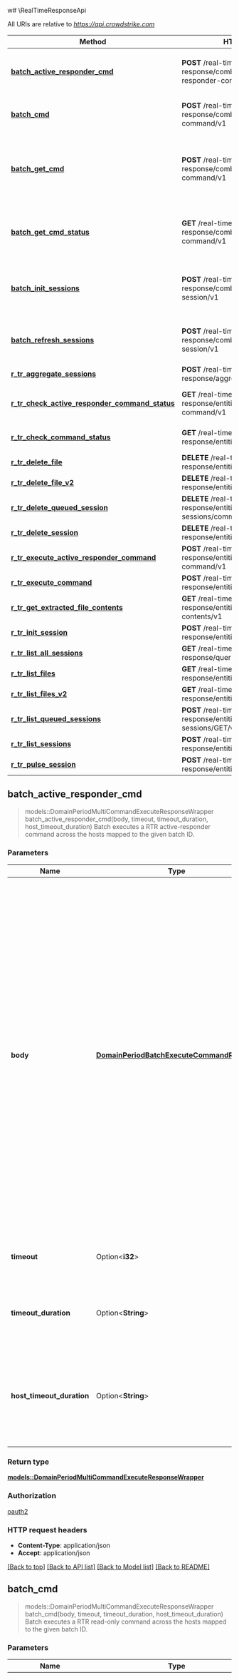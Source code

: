 w# \RealTimeResponseApi

All URIs are relative to *<https://api.crowdstrike.com>*

Method | HTTP request | Description
------------- | ------------- | -------------
[**batch_active_responder_cmd**](RealTimeResponseApi.md#batch_active_responder_cmd) | **POST** /real-time-response/combined/batch-active-responder-command/v1 | Batch executes a RTR active-responder command across the hosts mapped to the given batch ID.
[**batch_cmd**](RealTimeResponseApi.md#batch_cmd) | **POST** /real-time-response/combined/batch-command/v1 | Batch executes a RTR read-only command across the hosts mapped to the given batch ID.
[**batch_get_cmd**](RealTimeResponseApi.md#batch_get_cmd) | **POST** /real-time-response/combined/batch-get-command/v1 | Batch executes `get` command across hosts to retrieve files. After this call is made `GET /real-time-response/combined/batch-get-command/v1` is used to query for the results.
[**batch_get_cmd_status**](RealTimeResponseApi.md#batch_get_cmd_status) | **GET** /real-time-response/combined/batch-get-command/v1 | Retrieves the status of the specified batch get command.  Will return successful files when they are finished processing.
[**batch_init_sessions**](RealTimeResponseApi.md#batch_init_sessions) | **POST** /real-time-response/combined/batch-init-session/v1 | Batch initialize a RTR session on multiple hosts.  Before any RTR commands can be used, an active session is needed on the host.
[**batch_refresh_sessions**](RealTimeResponseApi.md#batch_refresh_sessions) | **POST** /real-time-response/combined/batch-refresh-session/v1 | Batch refresh a RTR session on multiple hosts. RTR sessions will expire after 10 minutes unless refreshed.
[**r_tr_aggregate_sessions**](RealTimeResponseApi.md#r_tr_aggregate_sessions) | **POST** /real-time-response/aggregates/sessions/GET/v1 | Get aggregates on session data.
[**r_tr_check_active_responder_command_status**](RealTimeResponseApi.md#r_tr_check_active_responder_command_status) | **GET** /real-time-response/entities/active-responder-command/v1 | Get status of an executed active-responder command on a single host.
[**r_tr_check_command_status**](RealTimeResponseApi.md#r_tr_check_command_status) | **GET** /real-time-response/entities/command/v1 | Get status of an executed command on a single host.
[**r_tr_delete_file**](RealTimeResponseApi.md#r_tr_delete_file) | **DELETE** /real-time-response/entities/file/v1 | Delete a RTR session file.
[**r_tr_delete_file_v2**](RealTimeResponseApi.md#r_tr_delete_file_v2) | **DELETE** /real-time-response/entities/file/v2 | Delete a RTR session file.
[**r_tr_delete_queued_session**](RealTimeResponseApi.md#r_tr_delete_queued_session) | **DELETE** /real-time-response/entities/queued-sessions/command/v1 | Delete a queued session command
[**r_tr_delete_session**](RealTimeResponseApi.md#r_tr_delete_session) | **DELETE** /real-time-response/entities/sessions/v1 | Delete a session.
[**r_tr_execute_active_responder_command**](RealTimeResponseApi.md#r_tr_execute_active_responder_command) | **POST** /real-time-response/entities/active-responder-command/v1 | Execute an active responder command on a single host.
[**r_tr_execute_command**](RealTimeResponseApi.md#r_tr_execute_command) | **POST** /real-time-response/entities/command/v1 | Execute a command on a single host.
[**r_tr_get_extracted_file_contents**](RealTimeResponseApi.md#r_tr_get_extracted_file_contents) | **GET** /real-time-response/entities/extracted-file-contents/v1 | Get RTR extracted file contents for specified session and sha256.
[**r_tr_init_session**](RealTimeResponseApi.md#r_tr_init_session) | **POST** /real-time-response/entities/sessions/v1 | Initialize a new session with the RTR cloud.
[**r_tr_list_all_sessions**](RealTimeResponseApi.md#r_tr_list_all_sessions) | **GET** /real-time-response/queries/sessions/v1 | Get a list of session_ids.
[**r_tr_list_files**](RealTimeResponseApi.md#r_tr_list_files) | **GET** /real-time-response/entities/file/v1 | Get a list of files for the specified RTR session.
[**r_tr_list_files_v2**](RealTimeResponseApi.md#r_tr_list_files_v2) | **GET** /real-time-response/entities/file/v2 | Get a list of files for the specified RTR session.
[**r_tr_list_queued_sessions**](RealTimeResponseApi.md#r_tr_list_queued_sessions) | **POST** /real-time-response/entities/queued-sessions/GET/v1 | Get queued session metadata by session ID.
[**r_tr_list_sessions**](RealTimeResponseApi.md#r_tr_list_sessions) | **POST** /real-time-response/entities/sessions/GET/v1 | Get session metadata by session id.
[**r_tr_pulse_session**](RealTimeResponseApi.md#r_tr_pulse_session) | **POST** /real-time-response/entities/refresh-session/v1 | Refresh a session timeout on a single host.

## batch_active_responder_cmd

> models::DomainPeriodMultiCommandExecuteResponseWrapper batch_active_responder_cmd(body, timeout, timeout_duration, host_timeout_duration)
Batch executes a RTR active-responder command across the hosts mapped to the given batch ID.

### Parameters

Name | Type | Description  | Required | Notes
------------- | ------------- | ------------- | ------------- | -------------
**body** | [**DomainPeriodBatchExecuteCommandRequest**](DomainPeriodBatchExecuteCommandRequest.md) | Use this endpoint to run these [real time response commands](https://falcon.crowdstrike.com/documentation/page/b8c1738c/real-time-response-and-network-containment#k893b7c0): - `cat` - `cd` - `clear` - `cp` - `encrypt` - `env` - `eventlog` - `filehash` - `get` - `getsid` - `help` - `history` - `ipconfig` - `kill` - `ls` - `map` - `memdump` - `mkdir` - `mount` - `mv` - `netstat` - `ps` - `reg query` - `reg set` - `reg delete` - `reg load` - `reg unload` - `restart` - `rm` - `runscript` - `shutdown` - `unmap` - `update history` - `update install` - `update list` - `update query` - `xmemdump` - `zip`  **`base_command`** Active-Responder command type we are going to execute, for example: `get` or `cp`.  Refer to the RTR documentation for the full list of commands. **`batch_id`** Batch ID to execute the command on.  Received from `/real-time-response/combined/batch-init-session/v1`. **`command_string`** Full command string for the command. For example  `get some_file.txt` **`optional_hosts`** List of a subset of hosts we want to run the command on.  If this list is supplied, only these hosts will receive the command. | [required] |
**timeout** | Option<**i32**> | Timeout for how long to wait for the request in seconds, default timeout is 30 seconds. Maximum is 5 minutes. |  |[default to 30]
**timeout_duration** | Option<**String**> | Timeout duration for how long to wait for the request in duration syntax. Example, `10s`. Valid units: `ns, us, ms, s, m, h`. Maximum is 5 minutes. |  |[default to 30s]
**host_timeout_duration** | Option<**String**> | Timeout duration for how long a host has time to complete processing. Default value is a bit less than the overall timeout value. It cannot be greater than the overall request timeout. Maximum is < 5 minutes. Example, `10s`. Valid units: `ns, us, ms, s, m, h`.  |  |[default to tiny bit less than overall request timeout]

### Return type

[**models::DomainPeriodMultiCommandExecuteResponseWrapper**](domain.MultiCommandExecuteResponseWrapper.md)

### Authorization

[oauth2](../README.md#oauth2)

### HTTP request headers

- **Content-Type**: application/json
- **Accept**: application/json

[[Back to top]](#) [[Back to API list]](../README.md#documentation-for-api-endpoints) [[Back to Model list]](../README.md#documentation-for-models) [[Back to README]](../README.md)

## batch_cmd

> models::DomainPeriodMultiCommandExecuteResponseWrapper batch_cmd(body, timeout, timeout_duration, host_timeout_duration)
Batch executes a RTR read-only command across the hosts mapped to the given batch ID.

### Parameters

Name | Type | Description  | Required | Notes
------------- | ------------- | ------------- | ------------- | -------------
**body** | [**DomainPeriodBatchExecuteCommandRequest**](DomainPeriodBatchExecuteCommandRequest.md) | Use this endpoint to run these [real time response commands](https://falcon.crowdstrike.com/documentation/page/b8c1738c/real-time-response-and-network-containment#k893b7c0): - `cat` - `cd` - `clear` - `env` - `eventlog` - `filehash` - `getsid` - `help` - `history` - `ipconfig` - `ls` - `mount` - `netstat` - `ps` - `reg query`  **`base_command`** read-only command type we are going to execute, for example: `ls` or `cd`.  Refer to the RTR documentation for the full list of commands. **`batch_id`** Batch ID to execute the command on.  Received from `/real-time-response/combined/batch-init-session/v1`. **`command_string`** Full command string for the command. For example  `cd C:\\some_directory` **`optional_hosts`** List of a subset of hosts we want to run the command on.  If this list is supplied, only these hosts will receive the command. | [required] |
**timeout** | Option<**i32**> | Timeout for how long to wait for the request in seconds, default timeout is 30 seconds. Maximum is 5 minutes. |  |[default to 30]
**timeout_duration** | Option<**String**> | Timeout duration for how long to wait for the request in duration syntax. Example, `10s`. Valid units: `ns, us, ms, s, m, h`. Maximum is 5 minutes. |  |[default to 30s]
**host_timeout_duration** | Option<**String**> | Timeout duration for how long a host has time to complete processing. Default value is a bit less than the overall timeout value. It cannot be greater than the overall request timeout. Maximum is < 5 minutes. Example, `10s`. Valid units: `ns, us, ms, s, m, h`.  |  |[default to tiny bit less than overall request timeout]

### Return type

[**models::DomainPeriodMultiCommandExecuteResponseWrapper**](domain.MultiCommandExecuteResponseWrapper.md)

### Authorization

[oauth2](../README.md#oauth2)

### HTTP request headers

- **Content-Type**: application/json
- **Accept**: application/json

[[Back to top]](#) [[Back to API list]](../README.md#documentation-for-api-endpoints) [[Back to Model list]](../README.md#documentation-for-models) [[Back to README]](../README.md)

## batch_get_cmd

> models::DomainPeriodBatchGetCommandResponse batch_get_cmd(body, timeout, timeout_duration, host_timeout_duration)
Batch executes `get` command across hosts to retrieve files. After this call is made `GET /real-time-response/combined/batch-get-command/v1` is used to query for the results.

### Parameters

Name | Type | Description  | Required | Notes
------------- | ------------- | ------------- | ------------- | -------------
**body** | [**DomainPeriodBatchGetCommandRequest**](DomainPeriodBatchGetCommandRequest.md) | **`batch_id`** Batch ID to execute the command on.  Received from `/real-time-response/combined/batch-init-session/v1`. **`file_path`** Full path to the file that is to be retrieved from each host in the batch. **`optional_hosts`** List of a subset of hosts we want to run the command on.  If this list is supplied, only these hosts will receive the command. | [required] |
**timeout** | Option<**i32**> | Timeout for how long to wait for the request in seconds, default timeout is 30 seconds. Maximum is 5 minutes. |  |[default to 30]
**timeout_duration** | Option<**String**> | Timeout duration for how long to wait for the request in duration syntax. Example, `10s`. Valid units: `ns, us, ms, s, m, h`. Maximum is 5 minutes. |  |[default to 30s]
**host_timeout_duration** | Option<**String**> | Timeout duration for how long a host has time to complete processing. Default value is a bit less than the overall timeout value. It cannot be greater than the overall request timeout. Maximum is < 5 minutes. Example, `10s`. Valid units: `ns, us, ms, s, m, h`.  |  |[default to tiny bit less than overall request timeout]

### Return type

[**models::DomainPeriodBatchGetCommandResponse**](domain.BatchGetCommandResponse.md)

### Authorization

[oauth2](../README.md#oauth2)

### HTTP request headers

- **Content-Type**: application/json
- **Accept**: application/json

[[Back to top]](#) [[Back to API list]](../README.md#documentation-for-api-endpoints) [[Back to Model list]](../README.md#documentation-for-models) [[Back to README]](../README.md)

## batch_get_cmd_status

> models::DomainPeriodBatchGetCmdStatusResponse batch_get_cmd_status(batch_get_cmd_req_id, timeout, timeout_duration)
Retrieves the status of the specified batch get command.  Will return successful files when they are finished processing.

### Parameters

Name | Type | Description  | Required | Notes
------------- | ------------- | ------------- | ------------- | -------------
**batch_get_cmd_req_id** | **String** | Batch Get Command Request ID received from `/real-time-response/combined/get-command/v1` | [required] |
**timeout** | Option<**i32**> | Timeout for how long to wait for the request in seconds, default timeout is 30 seconds. Maximum is 5 minutes. |  |[default to 30]
**timeout_duration** | Option<**String**> | Timeout duration for how long to wait for the request in duration syntax. Example, `10s`. Valid units: `ns, us, ms, s, m, h`. Maximum is 5 minutes. |  |[default to 30s]

### Return type

[**models::DomainPeriodBatchGetCmdStatusResponse**](domain.BatchGetCmdStatusResponse.md)

### Authorization

[oauth2](../README.md#oauth2)

### HTTP request headers

- **Content-Type**: Not defined
- **Accept**: application/json

[[Back to top]](#) [[Back to API list]](../README.md#documentation-for-api-endpoints) [[Back to Model list]](../README.md#documentation-for-models) [[Back to README]](../README.md)

## batch_init_sessions

> models::DomainPeriodBatchInitSessionResponse batch_init_sessions(body, timeout, timeout_duration, host_timeout_duration)
Batch initialize a RTR session on multiple hosts.  Before any RTR commands can be used, an active session is needed on the host.

### Parameters

Name | Type | Description  | Required | Notes
------------- | ------------- | ------------- | ------------- | -------------
**body** | [**DomainPeriodBatchInitSessionRequest**](DomainPeriodBatchInitSessionRequest.md) | **`host_ids`** List of host agent ID's to initialize a RTR session on. A maximum of 10000 hosts can be in a single batch session. **`existing_batch_id`** Optional batch ID. Use an existing batch ID if you want to initialize new hosts and add them to the existing batch **`queue_offline`** If we should queue this session if the host is offline.  Any commands run against an offline-queued session will be queued up and executed when the host comes online. | [required] |
**timeout** | Option<**i32**> | Timeout for how long to wait for the request in seconds, default timeout is 30 seconds. Maximum is 5 minutes. |  |[default to 30]
**timeout_duration** | Option<**String**> | Timeout duration for how long to wait for the request in duration syntax. Example, `10s`. Valid units: `ns, us, ms, s, m, h`. Maximum is 5 minutes. |  |[default to 30s]
**host_timeout_duration** | Option<**String**> | Timeout duration for how long a host has time to complete processing. Default value is a bit less than the overall timeout value. It cannot be greater than the overall request timeout. Maximum is < 5 minutes. Example, `10s`. Valid units: `ns, us, ms, s, m, h`.  |  |[default to tiny bit less than overall request timeout]

### Return type

[**models::DomainPeriodBatchInitSessionResponse**](domain.BatchInitSessionResponse.md)

### Authorization

[oauth2](../README.md#oauth2)

### HTTP request headers

- **Content-Type**: application/json
- **Accept**: application/json

[[Back to top]](#) [[Back to API list]](../README.md#documentation-for-api-endpoints) [[Back to Model list]](../README.md#documentation-for-models) [[Back to README]](../README.md)

## batch_refresh_sessions

> models::DomainPeriodBatchRefreshSessionResponse batch_refresh_sessions(body, timeout, timeout_duration)
Batch refresh a RTR session on multiple hosts. RTR sessions will expire after 10 minutes unless refreshed.

### Parameters

Name | Type | Description  | Required | Notes
------------- | ------------- | ------------- | ------------- | -------------
**body** | [**DomainPeriodBatchRefreshSessionRequest**](DomainPeriodBatchRefreshSessionRequest.md) | **`batch_id`** Batch ID to execute the command on.  Received from `/real-time-response/combined/batch-init-session/v1`. **`hosts_to_remove`** Hosts to remove from the batch session.  Heartbeats will no longer happen on these hosts and the sessions will expire. | [required] |
**timeout** | Option<**i32**> | Timeout for how long to wait for the request in seconds, default timeout is 30 seconds. Maximum is 5 minutes. |  |[default to 30]
**timeout_duration** | Option<**String**> | Timeout duration for how long to wait for the request in duration syntax. Example, `10s`. Valid units: `ns, us, ms, s, m, h`. Maximum is 5 minutes. |  |[default to 30s]

### Return type

[**models::DomainPeriodBatchRefreshSessionResponse**](domain.BatchRefreshSessionResponse.md)

### Authorization

[oauth2](../README.md#oauth2)

### HTTP request headers

- **Content-Type**: application/json
- **Accept**: application/json

[[Back to top]](#) [[Back to API list]](../README.md#documentation-for-api-endpoints) [[Back to Model list]](../README.md#documentation-for-models) [[Back to README]](../README.md)

## r_tr_aggregate_sessions

> models::MsaPeriodAggregatesResponse r_tr_aggregate_sessions(body)
Get aggregates on session data.

### Parameters

Name | Type | Description  | Required | Notes
------------- | ------------- | ------------- | ------------- | -------------
**body** | [**Vec<models::MsaPeriodAggregateQueryRequest>**](msa.AggregateQueryRequest.md) | Supported aggregations:  - `term` - `date_range`  Supported aggregation members:  **`date_ranges`** If peforming a date range query specify the **`from`** and **`to`** date ranges.  These can be in common date formats like `2019-07-18` or `now` **`field`** Term you want to aggregate on.  If doing a `date_range` query, this is the date field you want to apply the date ranges to **`filter`** Optional filter criteria in the form of an FQL query. For more information about FQL queries, see our [FQL documentation in Falcon](https://falcon.crowdstrike.com/support/documentation/45/falcon-query-language-feature-guide). **`name`** Name of the aggregation **`size`** Size limit to apply to the queries. | [required] |

### Return type

[**models::MsaPeriodAggregatesResponse**](msa.AggregatesResponse.md)

### Authorization

[oauth2](../README.md#oauth2)

### HTTP request headers

- **Content-Type**: application/json
- **Accept**: application/json

[[Back to top]](#) [[Back to API list]](../README.md#documentation-for-api-endpoints) [[Back to Model list]](../README.md#documentation-for-models) [[Back to README]](../README.md)

## r_tr_check_active_responder_command_status

> models::DomainPeriodStatusResponseWrapper r_tr_check_active_responder_command_status(cloud_request_id, sequence_id)
Get status of an executed active-responder command on a single host.

### Parameters

Name | Type | Description  | Required | Notes
------------- | ------------- | ------------- | ------------- | -------------
**cloud_request_id** | **String** | Cloud Request ID of the executed command to query | [required] |
**sequence_id** | **i32** | Sequence ID that we want to retrieve. Command responses are chunked across sequences | [required] |[default to 0]

### Return type

[**models::DomainPeriodStatusResponseWrapper**](domain.StatusResponseWrapper.md)

### Authorization

[oauth2](../README.md#oauth2)

### HTTP request headers

- **Content-Type**: Not defined
- **Accept**: application/json

[[Back to top]](#) [[Back to API list]](../README.md#documentation-for-api-endpoints) [[Back to Model list]](../README.md#documentation-for-models) [[Back to README]](../README.md)

## r_tr_check_command_status

> models::DomainPeriodStatusResponseWrapper r_tr_check_command_status(cloud_request_id, sequence_id)
Get status of an executed command on a single host.

### Parameters

Name | Type | Description  | Required | Notes
------------- | ------------- | ------------- | ------------- | -------------
**cloud_request_id** | **String** | Cloud Request ID of the executed command to query | [required] |
**sequence_id** | **i32** | Sequence ID that we want to retrieve. Command responses are chunked across sequences | [required] |[default to 0]

### Return type

[**models::DomainPeriodStatusResponseWrapper**](domain.StatusResponseWrapper.md)

### Authorization

[oauth2](../README.md#oauth2)

### HTTP request headers

- **Content-Type**: Not defined
- **Accept**: application/json

[[Back to top]](#) [[Back to API list]](../README.md#documentation-for-api-endpoints) [[Back to Model list]](../README.md#documentation-for-models) [[Back to README]](../README.md)

## r_tr_delete_file

> models::MsaPeriodReplyMetaOnly r_tr_delete_file(ids, session_id)
Delete a RTR session file.

### Parameters

Name | Type | Description  | Required | Notes
------------- | ------------- | ------------- | ------------- | -------------
**ids** | **String** | RTR Session file id | [required] |
**session_id** | **String** | RTR Session id | [required] |

### Return type

[**models::MsaPeriodReplyMetaOnly**](msa.ReplyMetaOnly.md)

### Authorization

[oauth2](../README.md#oauth2)

### HTTP request headers

- **Content-Type**: Not defined
- **Accept**: application/json

[[Back to top]](#) [[Back to API list]](../README.md#documentation-for-api-endpoints) [[Back to Model list]](../README.md#documentation-for-models) [[Back to README]](../README.md)

## r_tr_delete_file_v2

> models::MsaPeriodReplyMetaOnly r_tr_delete_file_v2(ids, session_id)
Delete a RTR session file.

### Parameters

Name | Type | Description  | Required | Notes
------------- | ------------- | ------------- | ------------- | -------------
**ids** | **String** | RTR Session file id | [required] |
**session_id** | **String** | RTR Session id | [required] |

### Return type

[**models::MsaPeriodReplyMetaOnly**](msa.ReplyMetaOnly.md)

### Authorization

[oauth2](../README.md#oauth2)

### HTTP request headers

- **Content-Type**: Not defined
- **Accept**: application/json

[[Back to top]](#) [[Back to API list]](../README.md#documentation-for-api-endpoints) [[Back to Model list]](../README.md#documentation-for-models) [[Back to README]](../README.md)

## r_tr_delete_queued_session

> models::MsaspecPeriodQueryResponse r_tr_delete_queued_session(session_id, cloud_request_id)
Delete a queued session command

### Parameters

Name | Type | Description  | Required | Notes
------------- | ------------- | ------------- | ------------- | -------------
**session_id** | **String** | RTR Session id | [required] |
**cloud_request_id** | **String** | Cloud Request ID of the executed command to query | [required] |

### Return type

[**models::MsaspecPeriodQueryResponse**](msaspec.QueryResponse.md)

### Authorization

[oauth2](../README.md#oauth2)

### HTTP request headers

- **Content-Type**: Not defined
- **Accept**: application/json

[[Back to top]](#) [[Back to API list]](../README.md#documentation-for-api-endpoints) [[Back to Model list]](../README.md#documentation-for-models) [[Back to README]](../README.md)

## r_tr_delete_session

> models::MsaPeriodReplyMetaOnly r_tr_delete_session(session_id)
Delete a session.

### Parameters

Name | Type | Description  | Required | Notes
------------- | ------------- | ------------- | ------------- | -------------
**session_id** | **String** | RTR Session id | [required] |

### Return type

[**models::MsaPeriodReplyMetaOnly**](msa.ReplyMetaOnly.md)

### Authorization

[oauth2](../README.md#oauth2)

### HTTP request headers

- **Content-Type**: Not defined
- **Accept**: application/json

[[Back to top]](#) [[Back to API list]](../README.md#documentation-for-api-endpoints) [[Back to Model list]](../README.md#documentation-for-models) [[Back to README]](../README.md)

## r_tr_execute_active_responder_command

> models::DomainPeriodCommandExecuteResponseWrapper r_tr_execute_active_responder_command(body)
Execute an active responder command on a single host.

### Parameters

Name | Type | Description  | Required | Notes
------------- | ------------- | ------------- | ------------- | -------------
**body** | [**DomainPeriodCommandExecuteRequest**](DomainPeriodCommandExecuteRequest.md) | Use this endpoint to run these [real time response commands](https://falcon.crowdstrike.com/documentation/page/b8c1738c/real-time-response-and-network-containment#k893b7c0): - `cat` - `cd` - `clear` - `cp` - `encrypt` - `env` - `eventlog` - `filehash` - `get` - `getsid` - `help` - `history` - `ipconfig` - `kill` - `ls` - `map` - `memdump` - `mkdir` - `mount` - `mv` - `netstat` - `ps` - `reg query` - `reg set` - `reg delete` - `reg load` - `reg unload` - `restart` - `rm` - `runscript` - `shutdown` - `unmap` - `update history` - `update install` - `update list` - `update query` - `xmemdump` - `zip`  Required values.  The rest of the fields are unused. **`base_command`** Active-Responder command type we are going to execute, for example: `get` or `cp`.  Refer to the RTR documentation for the full list of commands. **`command_string`** Full command string for the command. For example  `get some_file.txt` **`session_id`** RTR session ID to run the command on | [required] |

### Return type

[**models::DomainPeriodCommandExecuteResponseWrapper**](domain.CommandExecuteResponseWrapper.md)

### Authorization

[oauth2](../README.md#oauth2)

### HTTP request headers

- **Content-Type**: application/json
- **Accept**: application/json

[[Back to top]](#) [[Back to API list]](../README.md#documentation-for-api-endpoints) [[Back to Model list]](../README.md#documentation-for-models) [[Back to README]](../README.md)

## r_tr_execute_command

> models::DomainPeriodCommandExecuteResponseWrapper r_tr_execute_command(body)
Execute a command on a single host.

### Parameters

Name | Type | Description  | Required | Notes
------------- | ------------- | ------------- | ------------- | -------------
**body** | [**DomainPeriodCommandExecuteRequest**](DomainPeriodCommandExecuteRequest.md) | Use this endpoint to run these [real time response commands](https://falcon.crowdstrike.com/documentation/page/b8c1738c/real-time-response-and-network-containment#k893b7c0): - `cat` - `cd` - `clear` - `env` - `eventlog` - `filehash` - `getsid` - `help` - `history` - `ipconfig` - `ls` - `mount` - `netstat` - `ps` - `reg query`  Required values.  The rest of the fields are unused. **`base_command`** read-only command type we are going to execute, for example: `ls` or `cd`.  Refer to the RTR documentation for the full list of commands. **`command_string`** Full command string for the command. For example  `cd C:\\some_directory` **`session_id`** RTR session ID to run the command on | [required] |

### Return type

[**models::DomainPeriodCommandExecuteResponseWrapper**](domain.CommandExecuteResponseWrapper.md)

### Authorization

[oauth2](../README.md#oauth2)

### HTTP request headers

- **Content-Type**: application/json
- **Accept**: application/json

[[Back to top]](#) [[Back to API list]](../README.md#documentation-for-api-endpoints) [[Back to Model list]](../README.md#documentation-for-models) [[Back to README]](../README.md)

## r_tr_get_extracted_file_contents

> Vec<i32> r_tr_get_extracted_file_contents(session_id, sha256, filename)
Get RTR extracted file contents for specified session and sha256.

### Parameters

Name | Type | Description  | Required | Notes
------------- | ------------- | ------------- | ------------- | -------------
**session_id** | **String** | RTR Session id | [required] |
**sha256** | **String** | Extracted SHA256 (e.g. 'efa256a96af3b556cd3fc9d8b1cf587d72807d7805ced441e8149fc279db422b') | [required] |
**filename** | Option<**String**> | Filename to use for the archive name and the file within the archive. |  |

### Return type

**Vec<i32>**

### Authorization

[oauth2](../README.md#oauth2)

### HTTP request headers

- **Content-Type**: Not defined
- **Accept**: application/x-7z-compressed, application/json

[[Back to top]](#) [[Back to API list]](../README.md#documentation-for-api-endpoints) [[Back to Model list]](../README.md#documentation-for-models) [[Back to README]](../README.md)

## r_tr_init_session

> models::DomainPeriodInitResponseWrapper r_tr_init_session(body, timeout, timeout_duration)
Initialize a new session with the RTR cloud.

### Parameters

Name | Type | Description  | Required | Notes
------------- | ------------- | ------------- | ------------- | -------------
**body** | [**DomainPeriodInitRequest**](DomainPeriodInitRequest.md) | **`device_id`** The host agent ID to initialize the RTR session on.  RTR will retrieve an existing session for the calling user on this host **`queue_offline`** If we should queue this session if the host is offline.  Any commands run against an offline-queued session will be queued up and executed when the host comes online. | [required] |
**timeout** | Option<**i32**> | Timeout for how long to wait for the request in seconds, default timeout is 30 seconds. Maximum is 5 minutes. |  |[default to 30]
**timeout_duration** | Option<**String**> | Timeout duration for how long to wait for the request in duration syntax. Example, `10s`. Valid units: `ns, us, ms, s, m, h`. Maximum is 5 minutes. |  |[default to 30s]

### Return type

[**models::DomainPeriodInitResponseWrapper**](domain.InitResponseWrapper.md)

### Authorization

[oauth2](../README.md#oauth2)

### HTTP request headers

- **Content-Type**: application/json
- **Accept**: application/json

[[Back to top]](#) [[Back to API list]](../README.md#documentation-for-api-endpoints) [[Back to Model list]](../README.md#documentation-for-models) [[Back to README]](../README.md)

## r_tr_list_all_sessions

> models::DomainPeriodListSessionsResponseMsa r_tr_list_all_sessions(offset, limit, sort, filter)
Get a list of session_ids.

### Parameters

Name | Type | Description  | Required | Notes
------------- | ------------- | ------------- | ------------- | -------------
**offset** | Option<**String**> | Starting index of overall result set from which to return ids. |  |
**limit** | Option<**i32**> | Number of ids to return. |  |
**sort** | Option<**String**> | Sort by spec. Ex: 'date_created|asc'. |  |
**filter** | Option<**String**> | Optional filter criteria in the form of an FQL query. For more information about FQL queries, see our [FQL documentation in Falcon](https://falcon.crowdstrike.com/support/documentation/45/falcon-query-language-feature-guide). “user_id” can accept a special value ‘@me’ which will restrict results to records with current user’s ID. |  |

### Return type

[**models::DomainPeriodListSessionsResponseMsa**](domain.ListSessionsResponseMsa.md)

### Authorization

[oauth2](../README.md#oauth2)

### HTTP request headers

- **Content-Type**: Not defined
- **Accept**: application/json

[[Back to top]](#) [[Back to API list]](../README.md#documentation-for-api-endpoints) [[Back to Model list]](../README.md#documentation-for-models) [[Back to README]](../README.md)

## r_tr_list_files

> models::DomainPeriodListFilesResponseWrapper r_tr_list_files(session_id)
Get a list of files for the specified RTR session.

### Parameters

Name | Type | Description  | Required | Notes
------------- | ------------- | ------------- | ------------- | -------------
**session_id** | **String** | RTR Session id | [required] |

### Return type

[**models::DomainPeriodListFilesResponseWrapper**](domain.ListFilesResponseWrapper.md)

### Authorization

[oauth2](../README.md#oauth2)

### HTTP request headers

- **Content-Type**: Not defined
- **Accept**: application/json

[[Back to top]](#) [[Back to API list]](../README.md#documentation-for-api-endpoints) [[Back to Model list]](../README.md#documentation-for-models) [[Back to README]](../README.md)

## r_tr_list_files_v2

> models::DomainPeriodListFilesV2ResponseWrapper r_tr_list_files_v2(session_id)
Get a list of files for the specified RTR session.

### Parameters

Name | Type | Description  | Required | Notes
------------- | ------------- | ------------- | ------------- | -------------
**session_id** | **String** | RTR Session id | [required] |

### Return type

[**models::DomainPeriodListFilesV2ResponseWrapper**](domain.ListFilesV2ResponseWrapper.md)

### Authorization

[oauth2](../README.md#oauth2)

### HTTP request headers

- **Content-Type**: Not defined
- **Accept**: application/json

[[Back to top]](#) [[Back to API list]](../README.md#documentation-for-api-endpoints) [[Back to Model list]](../README.md#documentation-for-models) [[Back to README]](../README.md)

## r_tr_list_queued_sessions

> models::DomainPeriodQueuedSessionResponseWrapper r_tr_list_queued_sessions(body)
Get queued session metadata by session ID.

### Parameters

Name | Type | Description  | Required | Notes
------------- | ------------- | ------------- | ------------- | -------------
**body** | [**MsaPeriodIdsRequest**](MsaPeriodIdsRequest.md) | **`ids`** List of RTR sessions to retrieve.  RTR will only return the sessions that were created by the calling user | [required] |

### Return type

[**models::DomainPeriodQueuedSessionResponseWrapper**](domain.QueuedSessionResponseWrapper.md)

### Authorization

[oauth2](../README.md#oauth2)

### HTTP request headers

- **Content-Type**: application/json
- **Accept**: application/json

[[Back to top]](#) [[Back to API list]](../README.md#documentation-for-api-endpoints) [[Back to Model list]](../README.md#documentation-for-models) [[Back to README]](../README.md)

## r_tr_list_sessions

> models::DomainPeriodSessionResponseWrapper r_tr_list_sessions(body)
Get session metadata by session id.

### Parameters

Name | Type | Description  | Required | Notes
------------- | ------------- | ------------- | ------------- | -------------
**body** | [**MsaPeriodIdsRequest**](MsaPeriodIdsRequest.md) | **`ids`** List of RTR sessions to retrieve.  RTR will only return the sessions that were created by the calling user | [required] |

### Return type

[**models::DomainPeriodSessionResponseWrapper**](domain.SessionResponseWrapper.md)

### Authorization

[oauth2](../README.md#oauth2)

### HTTP request headers

- **Content-Type**: application/json
- **Accept**: application/json

[[Back to top]](#) [[Back to API list]](../README.md#documentation-for-api-endpoints) [[Back to Model list]](../README.md#documentation-for-models) [[Back to README]](../README.md)

## r_tr_pulse_session

> models::DomainPeriodInitResponseWrapper r_tr_pulse_session(body)
Refresh a session timeout on a single host.

### Parameters

Name | Type | Description  | Required | Notes
------------- | ------------- | ------------- | ------------- | -------------
**body** | [**DomainPeriodInitRequest**](DomainPeriodInitRequest.md) | **`device_id`** The host agent ID to refresh the RTR session on.  RTR will retrieve an existing session for the calling user on this host | [required] |

### Return type

[**models::DomainPeriodInitResponseWrapper**](domain.InitResponseWrapper.md)

### Authorization

[oauth2](../README.md#oauth2)

### HTTP request headers

- **Content-Type**: application/json
- **Accept**: application/json

[[Back to top]](#) [[Back to API list]](../README.md#documentation-for-api-endpoints) [[Back to Model list]](../README.md#documentation-for-models) [[Back to README]](../README.md)
